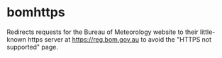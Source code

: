 # bomhttps
Redirects requests for the Bureau of Meteorology website to their little-known https server at https://reg.bom.gov.au to avoid the "HTTPS not supported" page.
